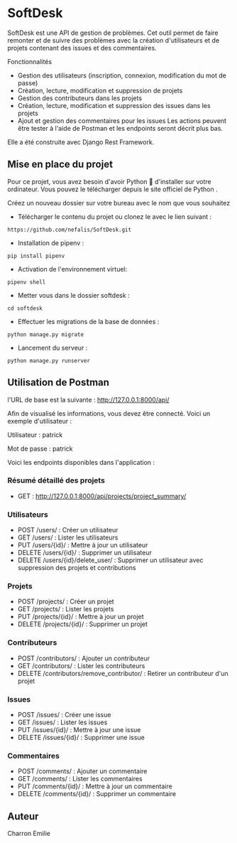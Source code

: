 # SoftDesk 
SoftDesk est une API de gestion de problèmes. Cet outil permet de faire remonter et de suivre des problèmes avec la création d'utilisateurs et de projets contenant des issues et des commentaires.

Fonctionnalités
- Gestion des utilisateurs (inscription, connexion, modification du mot de passe)
- Création, lecture, modification et suppression de projets
- Gestion des contributeurs dans les projets
- Création, lecture, modification et suppression des issues dans les projets
- Ajout et gestion des commentaires pour les issues
Les actions peuvent être tester à l'aide de Postman et les endpoints seront décrit plus bas.

Elle a été construite avec Django Rest Framework.

## Mise en place du projet
Pour ce projet, vous avez besoin d'avoir Python 🐍 d'installer sur votre ordinateur. Vous pouvez le télécharger depuis le site officiel de Python .


Créez un nouveau dossier sur votre bureau avec le nom que vous souhaitez
- Télécharger le contenu du projet ou clonez le avec le lien suivant :
```
https://github.com/nefalis/SoftDesk.git
```
- Installation de pipenv :
```
pip install pipenv
```
- Activation de l'environnement virtuel:
```
pipenv shell
```
- Metter vous dans le dossier softdesk :
```
cd softdesk 
```
- Effectuer les migrations de la base de données :
```
python manage.py migrate
```
- Lancement du serveur :
```
python manage.py runserver
```
## Utilisation de Postman
l'URL de base est la suivante : http://127.0.0.1:8000/api/

Afin de visualisé les informations, vous devez être connecté.
Voici un exemple d'utilisateur :

Utilisateur : patrick

Mot de passe : patrick

Voici les endpoints disponibles dans l'application :
### Résumé détaillé des projets
- GET : http://127.0.0.1:8000/api/projects/project_summary/

### Utilisateurs
- POST /users/ : Créer un utilisateur
- GET /users/ : Lister les utilisateurs
- PUT /users/{id}/ : Mettre à jour un utilisateur
- DELETE /users/{id}/ : Supprimer un utilisateur
- DELETE /users/{id}/delete_user/ : Supprimer un utilisateur avec suppression des projets et contributions

### Projets
- POST /projects/ : Créer un projet
- GET /projects/ : Lister les projets
- PUT /projects/{id}/ : Mettre à jour un projet
- DELETE /projects/{id}/ : Supprimer un projet

### Contributeurs
- POST /contributors/ : Ajouter un contributeur
- GET /contributors/ : Lister les contributeurs
- DELETE /contributors/remove_contributor/ : Retirer un contributeur d'un projet

### Issues
- POST /issues/ : Créer une issue
- GET /issues/ : Lister les issues
- PUT /issues/{id}/ : Mettre à jour une issue
- DELETE /issues/{id}/ : Supprimer une issue

### Commentaires
- POST /comments/ : Ajouter un commentaire
- GET /comments/ : Lister les commentaires
- PUT /comments/{id}/ : Mettre à jour un commentaire
- DELETE /comments/{id}/ : Supprimer un commentaire

## Auteur
Charron Emilie
